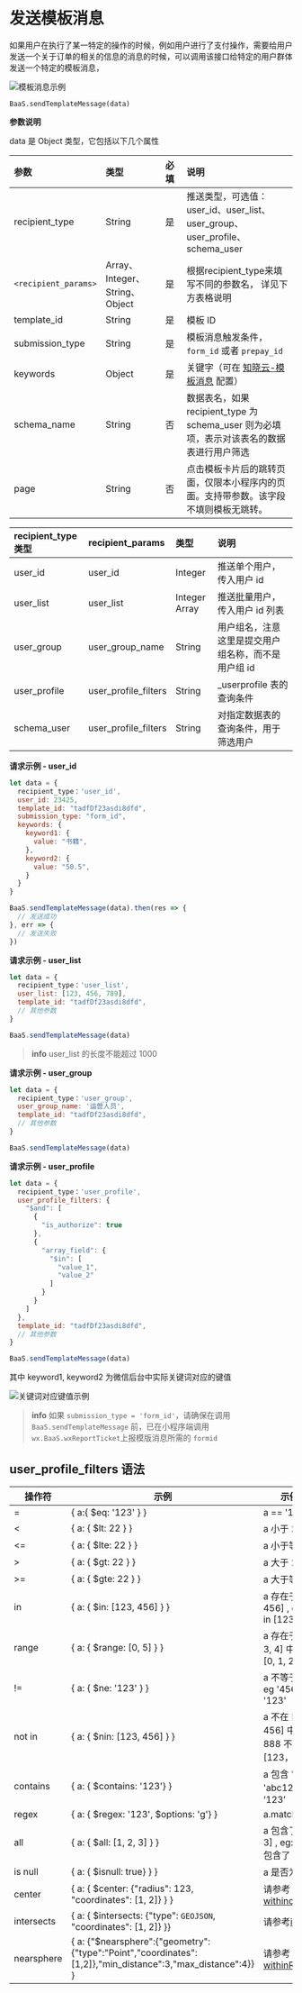 <!-- ex_nonav -->

# 发送模板消息

如果用户在执行了某一特定的操作的时候，例如用户进行了支付操作，需要给用户发送一个关于订单的相关的信息的消息的时候，可以调用该接口给特定的用户群体发送一个特定的模板消息，

![模板消息示例](../../../images/template-message/template-message.png)


`BaaS.sendTemplateMessage(data)`

**参数说明**

data 是 Object 类型，它包括以下几个属性

| 参数             | 类型   | 必填  | 说明 |
| :-------------- | :----- | :--- | :-- |
| recipient_type  | String | 是   | 推送类型，可选值： user_id、user_list、user_group、user_profile、schema_user  |
| `<recipient_params>` | Array、Integer、String、Object | 是   | 根据recipient_type来填写不同的参数名， 详见下方表格说明 |
| template_id     | String | 是   | 模板 ID |
| submission_type | String | 是   | 模板消息触发条件，`form_id` 或者 `prepay_id` |
| keywords        | Object | 是   | 关键字（可在 [知晓云-模板消息](https://cloud.minapp.com/dashboard/#/app/template-message/template) 配置）|
| schema_name     | String | 否   | 数据表名，如果 recipient_type 为 schema_user 则为必填项，表示对该表名的数据表进行用户筛选  |
| page            | String | 否   | 点击模板卡片后的跳转页面，仅限本小程序内的页面。支持带参数。该字段不填则模板无跳转。|


| recipient_type 类型 | recipient_params     | 类型            | 说明                          |
|:------------------|:---------------------|:--------------|:----------------------------|
| user_id           | user_id              | Integer       | 推送单个用户，传入用户 id              |
| user_list         | user_list            | Integer Array | 推送批量用户，传入用户 id 列表           |
| user_group        | user_group_name      | String        | 用户组名，注意这里是提交用户组名称，而不是用户组 id |
| user_profile      | user_profile_filters | String        | _userprofile 表的查询条件         |
| schema_user       | user_profile_filters | String        | 对指定数据表的查询条件，用于筛选用户        |



**请求示例 - user_id**

```js
let data = {
  recipient_type：'user_id',
  user_id: 23425,
  template_id: "tadfDf23asdi8dfd",
  submission_type: "form_id",
  keywords: {
    keyword1: {
      value: "书籍",
    },
    keyword2: {
      value: "50.5",
    }
  }
}

BaaS.sendTemplateMessage(data).then(res => {
  // 发送成功
}, err => {
  // 发送失败
})
```

**请求示例 - user_list**

```js
let data = {
  recipient_type：'user_list',
  user_list: [123, 456, 789],
  template_id: "tadfDf23asdi8dfd",
  // 其他参数
}

BaaS.sendTemplateMessage(data)
```

> **info**
> user_list 的长度不能超过 1000

**请求示例 - user_group**

```js
let data = {
  recipient_type：'user_group',
  user_group_name: '运营人员',
  template_id: "tadfDf23asdi8dfd",
  // 其他参数
}

BaaS.sendTemplateMessage(data)
```

**请求示例 - user_profile**

```js
let data = {
  recipient_type：'user_profile',
  user_profile_filters: {
    "$and": [
      {
        "is_authorize": true
      },
      {
        "array_field": {
          "$in": [
            "value_1",
            "value_2"
          ]
        }
      }
    ]
  },
  template_id: "tadfDf23asdi8dfd",
  // 其他参数
}

BaaS.sendTemplateMessage(data)
```

其中 keyword1, keyword2 为微信后台中实际关键词对应的键值

![关键词对应键值示例](/images/cloud-function/keyword.png)


> **info**
> 如果 `submission_type = 'form_id'`，请确保在调用 `BaaS.sendTemplateMessage` 前，已在小程序端调用 `wx.BaaS.wxReportTicket`上报模版消息所需的 `formid`


## user_profile_filters 语法

| 操作符     	| 示例                                                                                                       	| 示例说明                    	|
|------------	|------------------------------------------------------------------------------------------------------------	|-----------------------------	|
| =          	| { a:{ $eq: '123' } }                                                                                       	| a == '123'       	|
| <          	| { a: { $lt: 22 } }                                                                                         	| a 小于 22                   	|
| <=         	| { a: { $lte: 22 } }                                                                                        	| a 小于等于 22               	|
| >          	| { a: { $gt: 22 } }                                                                                         	| a 大于 22                   	|
| >=         	| { a: { $gte: 22 } }                                                                                        	| a 大于等于 22               	|
| in         	| { a: { $in: [123, 456] } }                                                                                 	| a 存在于 [123, 456] , eg: 123 in [123, 456]      	|
| range      	| { a: { $range: [0, 5] } }                                                                                  	| a 存在于 [0, 1, 2, 3, 4] 中, eg: 1 in [0, 1, 2] 	|
| !=         	| { a: { $ne: '123' } }                                                                                      	| a 不等于 '123', eg '456' != '123'          	|
| not in     	| { a: { $nin: [123, 456] } }                                                                                	| a 不在 [123, 456] 中, eg: 888 不在 [123， 456] 中    	|
| contains   	| { a: { $contains: '123'} }                                                                                 	| a 包含 '123', eg: 'abc123' 包含 ‘123’         	|
| regex      	| { a: { $regex: '123', $options: 'g'} }                                                                     	| a.match(/123/g)             	|
| all        	| { a: { $all: [1, 2, 3] } }                                                                                 	| a 包含了 [1, 2, 3] , eg: [1, 2, 3] 包含了  [1, 2]  	|
| is null    	| { a: { $isnull: true} } }                                                                                  	| a 是否为空                  	|
| center     	| { a: { $center: {"radius": 123, "coordinates": [1, 2]} } }                                                 	| 请参考[withincircle](../../../js-sdk/schema/geo.md)          	|
| intersects 	| { a: { $intersects: {"type": `GEOJSON`, "coordinates": [1, 2]} }}                                          	| 请参考[include](../../../js-sdk/schema/geo.md)                	|
| nearsphere 	| { a: {"$nearsphere":{"geometry":{"type":"Point","coordinates":[1,2]},"min_distance":3,"max_distance":4}} } 	| 请参考[withinRegion](../../../js-sdk/schema/geo.md)           	|
